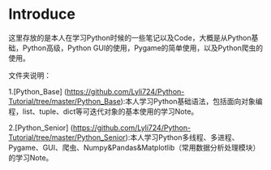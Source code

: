 # Introduce

这里存放的是本人在学习Python时候的一些笔记以及Code，大概是从Python基础，Python高级，Python GUI的使用，Pygame的简单使用，以及Python爬虫的使用。  

文件夹说明：

1.[Python_Base] (https://github.com/Lyli724/Python-Tutorial/tree/master/Python_Base):本人学习Python基础语法，包括面向对象编程，list、tuple、dict等可迭代对象的基本使用的学习Note。

2.[Python_Senior] (https://github.com/Lyli724/Python-Tutorial/tree/master/Python_Senior):本人学习Python多线程、多进程、Pygame、GUI、爬虫、Numpy&Pandas&Matplotlib（常用数据分析处理模块）的学习Note。

